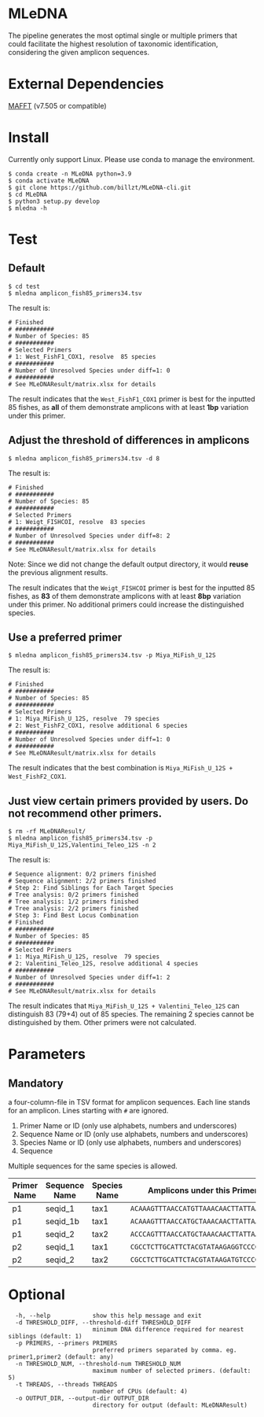 # MLeDNA

The pipeline generates the most optimal single or multiple primers that could facilitate the highest resolution of taxonomic identification, considering the given amplicon sequences.

# External Dependencies
[MAFFT](https://mafft.cbrc.jp/alignment/software/) (v7.505 or compatible)

# Install
Currently only support Linux. Please use conda to manage the environment.
```
$ conda create -n MLeDNA python=3.9
$ conda activate MLeDNA
$ git clone https://github.com/billzt/MLeDNA-cli.git
$ cd MLeDNA
$ python3 setup.py develop
$ mledna -h
```

# Test
## Default
```
$ cd test
$ mledna amplicon_fish85_primers34.tsv 
```
The result is:
```
# Finished
# ###########
# Number of Species: 85
# ###########
# Selected Primers
# 1: West_FishF1_COX1, resolve  85 species
# ###########
# Number of Unresolved Species under diff=1: 0
# ###########
# See MLeDNAResult/matrix.xlsx for details
```
The result indicates that the `West_FishF1_COX1` primer is best for the inputted 85 fishes, as **all** of them demonstrate amplicons with at least **1bp** variation under this primer.
## Adjust the threshold of differences in amplicons
```
$ mledna amplicon_fish85_primers34.tsv -d 8
```
The result is:
```
# Finished
# ###########
# Number of Species: 85
# ###########
# Selected Primers
# 1: Weigt_FISHCOI, resolve  83 species
# ###########
# Number of Unresolved Species under diff=8: 2
# ###########
# See MLeDNAResult/matrix.xlsx for details
```
Note: Since we did not change the default output directory, it would **reuse** the previous alignment results.

The result indicates that the `Weigt_FISHCOI` primer is best for the inputted 85 fishes, as **83** of them demonstrate amplicons with at least **8bp** variation under this primer. No additional primers could increase the distinguished species.

## Use a preferred primer
```
$ mledna amplicon_fish85_primers34.tsv -p Miya_MiFish_U_12S
```
The result is:
```
# Finished
# ###########
# Number of Species: 85
# ###########
# Selected Primers
# 1: Miya_MiFish_U_12S, resolve  79 species
# 2: West_FishF2_COX1, resolve additional 6 species
# ###########
# Number of Unresolved Species under diff=1: 0
# ###########
# See MLeDNAResult/matrix.xlsx for details
```

The result indicates that the best combination is `Miya_MiFish_U_12S + West_FishF2_COX1`.

## Just view certain primers provided by users. Do not recommend other primers.
```
$ rm -rf MLeDNAResult/
$ mledna amplicon_fish85_primers34.tsv -p Miya_MiFish_U_12S,Valentini_Teleo_12S -n 2
```
The result is:
```
# Sequence alignment: 0/2 primers finished
# Sequence alignment: 2/2 primers finished
# Step 2: Find Siblings for Each Target Species
# Tree analysis: 0/2 primers finished
# Tree analysis: 1/2 primers finished
# Tree analysis: 2/2 primers finished
# Step 3: Find Best Locus Combination
# Finished
# ###########
# Number of Species: 85
# ###########
# Selected Primers
# 1: Miya_MiFish_U_12S, resolve  79 species
# 2: Valentini_Teleo_12S, resolve additional 4 species
# ###########
# Number of Unresolved Species under diff=1: 2
# ###########
# See MLeDNAResult/matrix.xlsx for details
```
The result indicates that `Miya_MiFish_U_12S + Valentini_Teleo_12S` can distinguish 83 (79+4) out of 85 species. The remaining 2 species cannot be distinguished by them. Other primers were not calculated.

# Parameters
## Mandatory
a four-column-file in TSV format for amplicon sequences. Each line stands for an amplicon. Lines starting with `#` are ignored.
1. Primer Name or ID (only use alphabets, numbers and underscores)
2. Sequence Name or ID (only use alphabets, numbers and underscores)
3. Species Name or ID (only use alphabets, numbers and underscores)
4. Sequence

Multiple sequences for the same species is allowed.

| Primer Name  | Sequence Name | Species Name | Amplicons under this Primer |
| ------------- | ------------- | ------------- |------------- |
| p1  | seqid_1  | tax1 | `ACAAAGTTTAACCATGTTAAACAACTTATTAAAGA`
| p1  | seqid_1b  | tax1 | `ACAAAGTTTAACCATGCTAAACAACTTATTAAAGA`
| p1  | seqid_2  | tax2 | `ACCCAGTTTAACCATGCTAAACAACTTATTAAAGA`
| p2  | seqid_1  | tax1 | `CGCCTCTTGCATTCTACGTATAAGAGGTCCCGCCTG`
| p2  | seqid_2  | tax2 | `CGCCTCTTGCATTCTACGTATAAGATGTCCCGCCTG`


# Optional
```
  -h, --help            show this help message and exit
  -d THRESHOLD_DIFF, --threshold-diff THRESHOLD_DIFF
                        minimum DNA difference required for nearest siblings (default: 1)
  -p PRIMERS, --primers PRIMERS
                        preferred primers separated by comma. eg. primer1,primer2 (default: any)
  -n THRESHOLD_NUM, --threshold-num THRESHOLD_NUM
                        maximum number of selected primers. (default: 5)
  -t THREADS, --threads THREADS
                        number of CPUs (default: 4)
  -o OUTPUT_DIR, --output-dir OUTPUT_DIR
                        directory for output (default: MLeDNAResult)
```




